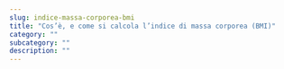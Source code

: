 ```yaml
---
slug: indice-massa-corporea-bmi
title: "Cos’è, e come si calcola l’indice di massa corporea (BMI)"
category: ""
subcategory: ""
description: ""
---
```


